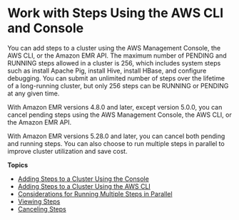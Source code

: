# Work with Steps Using the AWS CLI and Console<a name="emr-work-with-steps"></a>

You can add steps to a cluster using the AWS Management Console, the AWS CLI, or the Amazon EMR API\. The maximum number of PENDING and RUNNING steps allowed in a cluster is 256, which includes system steps such as install Apache Pig, install Hive, install HBase, and configure debugging\. You can submit an unlimited number of steps over the lifetime of a long\-running cluster, but only 256 steps can be RUNNING or PENDING at any given time\. 

With Amazon EMR versions 4\.8\.0 and later, except version 5\.0\.0, you can cancel pending steps using the AWS Management Console, the AWS CLI, or the Amazon EMR API\. 

With Amazon EMR versions 5\.28\.0 and later, you can cancel both pending and running steps\. You can also choose to run multiple steps in parallel to improve cluster utilization and save cost\.

**Topics**
+ [Adding Steps to a Cluster Using the Console](emr-add-steps-console.md)
+ [Adding Steps to a Cluster Using the AWS CLI](add-step-cli.md)
+ [Considerations for Running Multiple Steps in Parallel](emr-concurrent-steps.md)
+ [Viewing Steps](emr-view-steps.md)
+ [Canceling Steps](emr-cancel-steps.md)